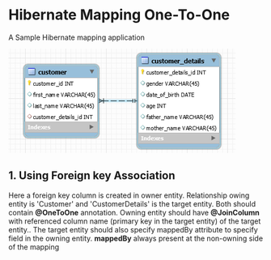 # Hibernate Mapping One-To-One

A Sample Hibernate mapping application


![schema](docs/schema.PNG)

## 1. Using Foreign key Association
    
   Here a foreign key column is created in owner entity. Relationship owing entity is 'Customer' and 'CustomerDetails' is the target entity. Both should contain **@OneToOne** annotation. Owning entity should have **@JoinColumn** with referenced column name (primary key in the target entity) of the target entity..
   The target entity should also specify mappedBy attribute to specify field in the owning entity. **mappedBy** always present at the non-owning side of the mapping
